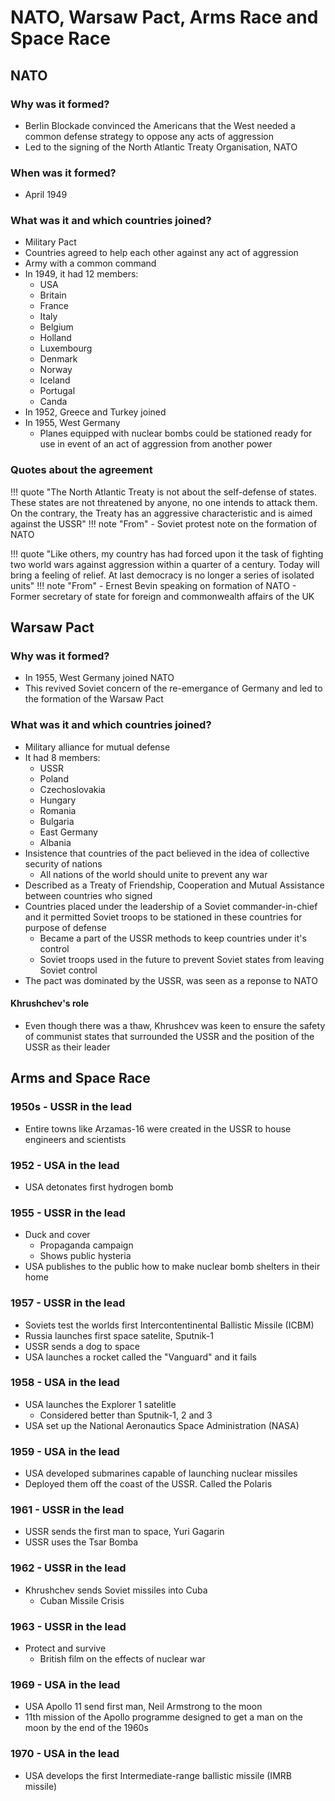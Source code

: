 # NATO, Warsaw Pact, Arms Race and Space Race

## NATO

### Why was it formed?

- Berlin Blockade convinced the Americans that the West needed a common defense strategy to oppose any acts of aggression
- Led to the signing of the North Atlantic Treaty Organisation, NATO

### When was it formed?

- April 1949

### What was it and which countries joined?

- Military Pact
- Countries agreed to help each other against any act of aggression
- Army with a common command
- In 1949, it had 12 members:
	- USA
	- Britain
	- France
	- Italy
	- Belgium
	- Holland
	- Luxembourg
	- Denmark
	- Norway
	- Iceland
	- Portugal
	- Canda
- In 1952, Greece and Turkey joined
- In 1955, West Germany
	- Planes equipped with nuclear bombs could be stationed ready for use in event of an act of aggression from another power

### Quotes about the agreement

!!! quote
	"The North Atlantic Treaty is not about the self-defense of states. These states are not threatened by anyone, no one intends to attack them. On the contrary, the Treaty has an aggressive characteristic and is aimed against the USSR"
	!!! note "From"
		- Soviet protest note on the formation of NATO

!!! quote
	"Like others, my country has had forced upon it the task of fighting two world wars against aggression within a quarter of a century. Today will bring a feeling of relief. At last democracy is no longer a series of isolated units"
	!!! note "From"
		- Ernest Bevin speaking on formation of NATO
			- Former secretary of state for foreign and commonwealth affairs of the UK


## Warsaw Pact

### Why was it formed?

- In 1955, West Germany joined NATO
- This revived Soviet concern of the re-emergance of Germany and led to the formation of the Warsaw Pact

### What was it and which countries joined?

- Military alliance for mutual defense
- It had 8 members:
	- USSR
	- Poland
	- Czechoslovakia
	- Hungary
	- Romania
	- Bulgaria
	- East Germany
	- Albania
- Insistence that countries of the pact believed in the idea of collective security of nations
	- All nations of the world should unite to prevent any war
- Described as a Treaty of Friendship, Cooperation and Mutual Assistance between countries who signed
- Countries placed under the leadership of a Soviet commander-in-chief and it permitted Soviet troops to be stationed in these countries for purpose of defense
	- Became a part of the USSR methods to keep countries under it's control
	- Soviet troops used in the future to prevent Soviet states from leaving Soviet control
- The pact was dominated by the USSR, was seen as a reponse to NATO

#### Khrushchev's role

- Even though there was a thaw, Khrushcev was keen to ensure the safety of communist states that surrounded the USSR and the position of the USSR as their leader


## Arms and Space Race

### 1950s - USSR in the lead

- Entire towns like Arzamas-16 were created in the USSR to house engineers and scientists

### 1952 - USA in the lead

- USA detonates first hydrogen bomb

### 1955 - USSR in the lead

- Duck and cover
	- Propaganda campaign
	- Shows public hysteria
- USA publishes to the public how to make nuclear bomb shelters in their home

### 1957 - USSR in the lead

- Soviets test the worlds first Intercontentinental Ballistic Missile (ICBM)
- Russia launches first space satelite, Sputnik-1
- USSR sends a dog to space
- USA launches a rocket called the "Vanguard" and it fails

### 1958 - USA in the lead

- USA launches the Explorer 1 satelitle
	- Considered better than Sputnik-1, 2 and 3
- USA set up the National Aeronautics Space Administration (NASA)

### 1959 - USA in the lead

- USA developed submarines capable of launching nuclear missiles
- Deployed them off the coast of the USSR. Called the Polaris

### 1961 - USSR in the lead

- USSR sends the first man to space, Yuri Gagarin
- USSR uses the Tsar Bomba

### 1962 - USSR in the lead

- Khrushchev sends Soviet missiles into Cuba
	- Cuban Missile Crisis

### 1963 - USSR in the lead

- Protect and survive
	- British film on the effects of nuclear war

### 1969 - USA in the lead

- USA Apollo 11 send first man, Neil Armstrong to the moon
- 11th mission of the Apollo programme designed to get a man on the moon by the end of the 1960s

### 1970 - USA in the lead

- USA develops the first Intermediate-range ballistic missile (IMRB missile)
